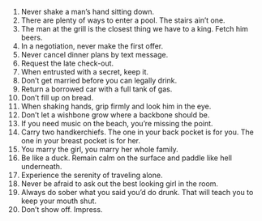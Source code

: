 1.  Never shake a man’s hand sitting down.
2.  There are plenty of ways to enter a pool. The stairs ain’t one.
3.  The man at the grill is the closest thing we have to a king. Fetch him beers.
4.  In a negotiation, never make the first offer.
5.  Never cancel dinner plans by text message.
6.  Request the late check-out.
7.  When entrusted with a secret, keep it.
8.  Don’t get married before you can legally drink.
9.  Return a borrowed car with a full tank of gas.
10. Don’t fill up on bread.
11. When shaking hands, grip firmly and look him in the eye.
12. Don’t let a wishbone grow where a backbone should be.
13. If you need music on the beach, you’re missing the point.
14. Carry two handkerchiefs. The one in your back pocket is for you. The one in your breast pocket is for her.
15. You marry the girl, you marry her whole family.
16. Be like a duck. Remain calm on the surface and paddle like hell underneath.
17. Experience the serenity of traveling alone.
18. Never be afraid to ask out the best looking girl in the room.
19. Always do sober what you said you’d do drunk. That will teach you to keep your mouth shut.
20. Don’t show off. Impress.
